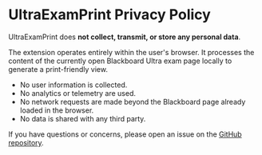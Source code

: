 # UltraExamPrint Privacy Policy

UltraExamPrint does **not collect, transmit, or store any personal data**.

The extension operates entirely within the user's browser. It processes the content of the currently open Blackboard Ultra exam page locally to generate a print-friendly view.

- No user information is collected.
- No analytics or telemetry are used.
- No network requests are made beyond the Blackboard page already loaded in the browser.
- No data is shared with any third party.

If you have questions or concerns, please open an issue on the [GitHub repository](https://github.com/AhmedAlbishri/UltraExamPrint).
